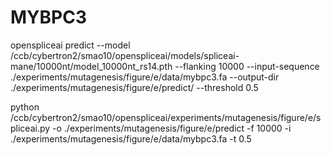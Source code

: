 # MYBPC3
openspliceai predict --model /ccb/cybertron2/smao10/openspliceai/models/spliceai-mane/10000nt/model_10000nt_rs14.pth --flanking 10000 --input-sequence ./experiments/mutagenesis/figure/e/data/mybpc3.fa --output-dir ./experiments/mutagenesis/figure/e/predict/ --threshold 0.5

python /ccb/cybertron2/smao10/openspliceai/experiments/mutagenesis/figure/e/spliceai.py -o ./experiments/mutagenesis/figure/e/predict -f 10000 -i ./experiments/mutagenesis/figure/e/data/mybpc3.fa -t 0.5


